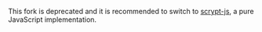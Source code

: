 This fork is deprecated and it is recommended to switch to [scrypt-js](https://github.com/ricmoo/scrypt-js), a pure JavaScript implementation.
